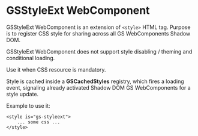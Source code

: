# GSStyleExt WebComponent
 
GSStyleExt WebComponent is an extension of ```<style>``` HTML tag. Purpose is to register CSS style for sharing across all GS WebComponents Shadow DOM.
 
GSStyleExt WebComponent does not support style disabling / theming and conditional loading.

Use it when CSS resource is mandatory.

Style is cached inside a **GSCachedStyles** registry, which fires a loading event, signaling already activated Shadow DOM GS WebComponents for a style update.

Example to use it:
 
```
<style is="gs-styleext">
    ... some css ...
</style>
```
